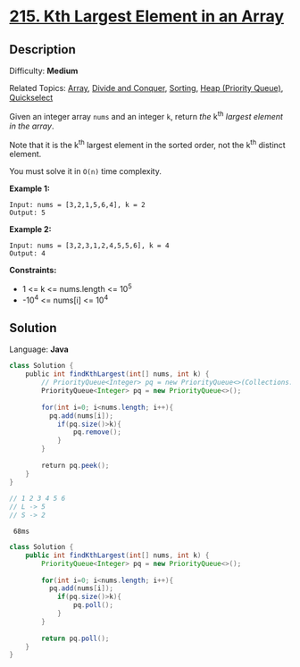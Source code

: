 # [215\. Kth Largest Element in an Array](https://leetcode.com/problems/kth-largest-element-in-an-array/)

## Description

Difficulty: **Medium**  

Related Topics: [Array](https://leetcode.com/tag/array/), [Divide and Conquer](https://leetcode.com/tag/divide-and-conquer/), [Sorting](https://leetcode.com/tag/sorting/), [Heap (Priority Queue)](https://leetcode.com/tag/heap-priority-queue/), [Quickselect](https://leetcode.com/tag/quickselect/)


Given an integer array `nums` and an integer `k`, return _the_ k<sup>th</sup> _largest element in the array_.

Note that it is the k<sup>th</sup> largest element in the sorted order, not the k<sup>th</sup> distinct element.

You must solve it in `O(n)` time complexity.

**Example 1:**

```
Input: nums = [3,2,1,5,6,4], k = 2
Output: 5
```

**Example 2:**

```
Input: nums = [3,2,3,1,2,4,5,5,6], k = 4
Output: 4
```

**Constraints:**

*   1 <= k <= nums.length <= 10<sup>5</sup>
*   -10<sup>4</sup> <= nums[i] <= 10<sup>4</sup>


## Solution

Language: **Java**

```java
class Solution {
    public int findKthLargest(int[] nums, int k) {
        // PriorityQueue<Integer> pq = new PriorityQueue<>(Collections.reverseOrder());
        PriorityQueue<Integer> pq = new PriorityQueue<>();
        
        for(int i=0; i<nums.length; i++){
          pq.add(nums[i]);
            if(pq.size()>k){
                pq.remove();
            }
        }
        
        return pq.peek();
    }
}
​
// 1 2 3 4 5 6 
// L -> 5
// S -> 2
```



`` 68ms``

```Java
class Solution {
    public int findKthLargest(int[] nums, int k) {
        PriorityQueue<Integer> pq = new PriorityQueue<>();
        
        for(int i=0; i<nums.length; i++){
          pq.add(nums[i]);
            if(pq.size()>k){
                pq.poll();
            }
        }
        
        return pq.poll();
    }
}

```


